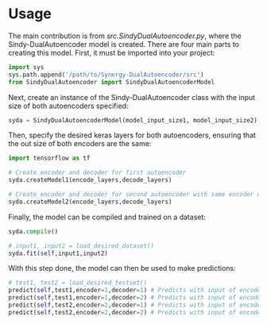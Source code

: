 # Usage

The main contribution is from _src.SindyDualAutoencoder.py_, where the Sindy-DualAutoencoder model is created.
There are four main parts to creating this model.
First, it must be imported into your project:

```python
import sys
sys.path.append('/path/to/Synergy-DualAutoencoder/src')
from SindyDualAutoencoder import SindyDualAutoencoderModel
```

Next, create an instance of the Sindy-DualAutoencoder class with the input size of both autoencoders specified:

```python
syda = SindyDualAutoencoderModel(model_input_size1, model_input_size2)
```

Then, specify the desired keras layers for both autoencoders, ensuring that the out size of both encoders are the same:

```python
import tensorflow as tf

# Create encoder and decoder for first autoencoder
syda.createModel1(encode_layers,decode_layers)

# Create encoder and decoder for second autoencoder with same encoder output size as above
syda.createModel2(encode_layers,decode_layers)
```

Finally, the model can be compiled and trained on a dataset:

```python
syda.compile()

# input1, input2 = load_desired_dataset()
syda.fit(self,input1,input2)
```

With this step done, the model can then be used to make predictions:

```python
# test1, test2 = load_desired_testset()
predict(self,test1,encoder=1,decoder=1) # Predicts with input of encoder1 and output of decoder1
predict(self,test1,encoder=1,decoder=2) # Predicts with input of encoder1 and output of decoder2
predict(self,test2,encoder=2,decoder=1) # Predicts with input of encoder2 and output of decoder1
predict(self,test2,encoder=2,decoder=2) # Predicts with input of encoder2 and output of decoder2
```
